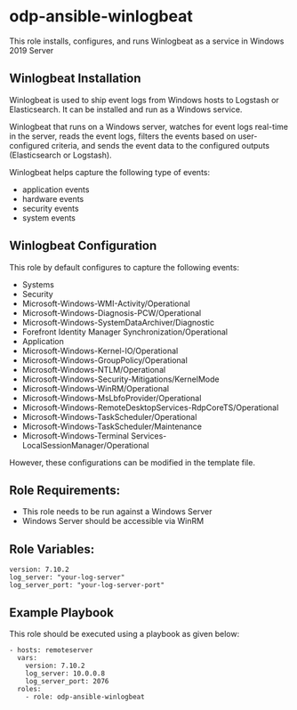 # odp-ansible-winlogbeat
This role installs, configures, and runs Winlogbeat as a service in Windows 2019 Server

## Winlogbeat Installation
Winlogbeat is used to ship event logs from Windows hosts to Logstash or Elasticsearch. It can be installed and run as a Windows service.

Winlogbeat that runs on a Windows server, watches for event logs real-time in the server, reads the event logs, filters the events based on user-configured criteria, and sends the event data to the configured outputs (Elasticsearch or Logstash). 

Winlogbeat helps capture the following type of events:

- application events
- hardware events
- security events
- system events

## Winlogbeat Configuration
This role by default configures to capture the following events:

- Systems
- Security
- Microsoft-Windows-WMI-Activity/Operational
- Microsoft-Windows-Diagnosis-PCW/Operational
- Microsoft-Windows-SystemDataArchiver/Diagnostic
- Forefront Identity Manager Synchronization/Operational
- Application
- Microsoft-Windows-Kernel-IO/Operational
- Microsoft-Windows-GroupPolicy/Operational
- Microsoft-Windows-NTLM/Operational
- Microsoft-Windows-Security-Mitigations/KernelMode
- Microsoft-Windows-WinRM/Operational
- Microsoft-Windows-MsLbfoProvider/Operational
- Microsoft-Windows-RemoteDesktopServices-RdpCoreTS/Operational
- Microsoft-Windows-TaskScheduler/Operational
- Microsoft-Windows-TaskScheduler/Maintenance
- Microsoft-Windows-Terminal Services-LocalSessionManager/Operational

However, these configurations can be modified in the template file.

## Role Requirements:
- This role needs to be run against a Windows Server
- Windows Server should be accessible via WinRM

## Role Variables:
```
version: 7.10.2
log_server: "your-log-server"
log_server_port: "your-log-server-port"
```

## Example Playbook
This role should be executed using a playbook as given below:
```
- hosts: remoteserver
  vars:
    version: 7.10.2
    log_server: 10.0.0.8
    log_server_port: 2076
  roles:
    - role: odp-ansible-winlogbeat
```

